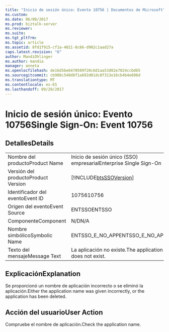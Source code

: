 ```yaml
---
title: "Inicio de sesión único: Evento 10756 | Documentos de Microsoft"
ms.custom: 
ms.date: 06/08/2017
ms.prod: biztalk-server
ms.reviewer: 
ms.suite: 
ms.tgt_pltfrm: 
ms.topic: article
ms.assetid: 8fd1f915-cf1a-4021-8c66-d902c1aad27a
caps.latest.revision: "6"
author: MandiOhlinger
ms.author: mandia
manager: anneta
ms.openlocfilehash: de16d5be6470509f20c6d1aa53d02e7024ccbd65
ms.sourcegitcommit: cb908c540d8f1a692d01dc8f313e16cb4b4e696d
ms.translationtype: MT
ms.contentlocale: es-ES
ms.lasthandoff: 09/20/2017
---
```

# <a name="single-sign-on-event-10756"></a><span data-ttu-id="cec5d-102">Inicio de sesión único: Evento 10756</span><span class="sxs-lookup"><span data-stu-id="cec5d-102">Single Sign-On: Event 10756</span></span>
## <a name="details"></a><span data-ttu-id="cec5d-103">Detalles</span><span class="sxs-lookup"><span data-stu-id="cec5d-103">Details</span></span>  
  
|||  
|-|-|  
|<span data-ttu-id="cec5d-104">Nombre del producto</span><span class="sxs-lookup"><span data-stu-id="cec5d-104">Product Name</span></span>|<span data-ttu-id="cec5d-105">Inicio de sesión único (SSO) empresarial</span><span class="sxs-lookup"><span data-stu-id="cec5d-105">Enterprise Single Sign-On</span></span>|  
|<span data-ttu-id="cec5d-106">Versión del producto</span><span class="sxs-lookup"><span data-stu-id="cec5d-106">Product Version</span></span>|[!INCLUDE[btsSSOVersion](../includes/btsssoversion-md.md)]|  
|<span data-ttu-id="cec5d-107">Identificador del evento</span><span class="sxs-lookup"><span data-stu-id="cec5d-107">Event ID</span></span>|<span data-ttu-id="cec5d-108">10756</span><span class="sxs-lookup"><span data-stu-id="cec5d-108">10756</span></span>|  
|<span data-ttu-id="cec5d-109">Origen del evento</span><span class="sxs-lookup"><span data-stu-id="cec5d-109">Event Source</span></span>|<span data-ttu-id="cec5d-110">ENTSSO</span><span class="sxs-lookup"><span data-stu-id="cec5d-110">ENTSSO</span></span>|  
|<span data-ttu-id="cec5d-111">Componente</span><span class="sxs-lookup"><span data-stu-id="cec5d-111">Component</span></span>|<span data-ttu-id="cec5d-112">N/D</span><span class="sxs-lookup"><span data-stu-id="cec5d-112">N/A</span></span>|  
|<span data-ttu-id="cec5d-113">Nombre simbólico</span><span class="sxs-lookup"><span data-stu-id="cec5d-113">Symbolic Name</span></span>|<span data-ttu-id="cec5d-114">ENTSSO_E_NO_APP</span><span class="sxs-lookup"><span data-stu-id="cec5d-114">ENTSSO_E_NO_APP</span></span>|  
|<span data-ttu-id="cec5d-115">Texto del mensaje</span><span class="sxs-lookup"><span data-stu-id="cec5d-115">Message Text</span></span>|<span data-ttu-id="cec5d-116">La aplicación no existe.</span><span class="sxs-lookup"><span data-stu-id="cec5d-116">The application does not exist.</span></span>|  
  
## <a name="explanation"></a><span data-ttu-id="cec5d-117">Explicación</span><span class="sxs-lookup"><span data-stu-id="cec5d-117">Explanation</span></span>  
 <span data-ttu-id="cec5d-118">Se proporcionó un nombre de aplicación incorrecto o se eliminó la aplicación.</span><span class="sxs-lookup"><span data-stu-id="cec5d-118">Either the application name was given incorrectly, or the application has been deleted.</span></span>  
  
## <a name="user-action"></a><span data-ttu-id="cec5d-119">Acción del usuario</span><span class="sxs-lookup"><span data-stu-id="cec5d-119">User Action</span></span>  
 <span data-ttu-id="cec5d-120">Compruebe el nombre de aplicación.</span><span class="sxs-lookup"><span data-stu-id="cec5d-120">Check the application name.</span></span>